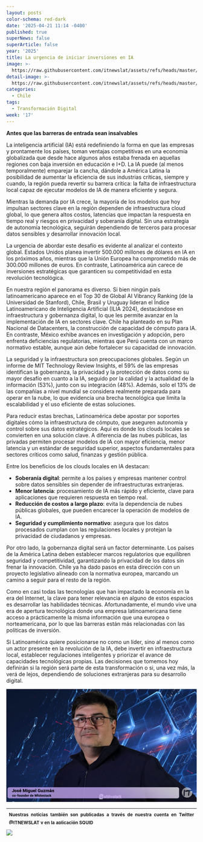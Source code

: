 ```yaml
---
layout: posts
color-schema: red-dark
date: '2025-04-21 11:14 -0400'
published: true
superNews: false
superArticle: false
year: '2025'
title: La urgencia de iniciar inversiones en IA
image: >-
  https://raw.githubusercontent.com/itnewslat/assets/refs/heads/master/img/540x320/Jose-Miguel-Guzman-p.jpg
detail-image: >-
  https://raw.githubusercontent.com/itnewslat/assets/refs/heads/master/img/1024x680/Jose-Miguel-Guzman-g.jpg
categories:
  - Chile
tags:
  - Transformación Digital
week: '17'
---
```

**Antes que las barreras de entrada sean insalvables**
 
La inteligencia artificial (IA) está redefiniendo la forma en que las empresas y prontamente los países, toman ventajas competitivas en una economía globalizada que desde hace algunos años estaba frenada en aquellas regiones con baja inversión en educación e I+D. La IA puede (al menos temporalmente) emparejar la cancha, dándole a América Latina la posibilidad de aumentar la eficiencia de sus industrias críticas, siempre y cuando, la región pueda revertir su barrera crítica: la falta de infraestructura local capaz de ejecutar modelos de IA de manera eficiente y segura.
 
Mientras la demanda por IA crece, la mayoría de los modelos que hoy impulsan sectores clave en la región dependen de infraestructura cloud global, lo que genera altos costos, latencias que impactan la respuesta en tiempo real y riesgos en privacidad y soberanía digital. Sin una estrategia de autonomía tecnológica, seguirán dependiendo de terceros para procesar datos sensibles y desarrollar innovación local.
 
La urgencia de abordar este desafío es evidente al analizar el contexto global. Estados Unidos planea invertir 500.000 millones de dólares en IA en los próximos años, mientras que la Unión Europea ha comprometido más de 300.000 millones de euros. En contraste, Latinoamérica aún carece de inversiones estratégicas que garanticen su competitividad en esta revolución tecnológica.
 
En nuestra región el panorama es diverso. Si bien ningún país latinoamericano aparece en el  Top 30 de Global AI Vibrancy Ranking (de la Universidad de Stanford), Chile, Brasil y Uruguay lideran el Índice Latinoamericano de Inteligencia Artificial (ILIA 2024), destacándose en infraestructura y gobernanza digital, lo que les permite avanzar en la implementación de IA en sectores clave. Chile ha planteado en su Plan Nacional de Datacenters, la construcción de capacidad de cómputo para IA. En contraste, México exhibe avances en investigación y adopción, pero enfrenta deficiencias regulatorias, mientras que Perú cuenta con un marco normativo estable, aunque aún debe fortalecer su capacidad de innovación.
 
La seguridad y la infraestructura son preocupaciones globales. Según un informe de MIT Technology Review Insights, el 59% de las empresas identifican la gobernanza, la privacidad y la protección de datos como su mayor desafío en cuanto a la IA, seguido por la calidad y la actualidad de la información (53%), junto con su integración (48%). Además, solo el 13% de las compañías a nivel mundial se considera realmente preparada para operar en la nube, lo que evidencia una brecha tecnológica que limita la escalabilidad y el uso eficiente de estas soluciones.
 
Para reducir estas brechas, Latinoamérica debe apostar por soportes digitales cómo la infraestructura de cómputo, que aseguren autonomía y control sobre sus datos estratégicos. Aquí es donde los clouds locales se convierten en una solución clave. A diferencia de las nubes públicas, las privadas permiten procesar modelos de IA con mayor eficiencia, menor latencia y un estándar de seguridad superior, aspectos fundamentales para sectores críticos como salud, finanzas y gestión pública.
 
Entre los beneficios de los clouds locales en IA destacan:

- **Soberanía digital**: permite a los países y empresas mantener control sobre datos sensibles sin depender de infraestructuras extranjeras.
- **Menor latencia**: procesamiento de IA más rápido y eficiente, clave para aplicaciones que requieren respuesta en tiempo real.
- **Reducción de costos a largo plazo**: evita la dependencia de nubes públicas globales, que pueden encarecer la operación de modelos de IA.
- **Seguridad y cumplimiento normativo**: asegura que los datos procesados cumplan con las regulaciones locales y protejan la privacidad de ciudadanos y empresas.
 
Por otro lado, la gobernanza digital será un factor determinante. Los países de la América Latina deben establecer marcos regulatorios que equilibren seguridad y competitividad, garantizando la privacidad de los datos sin frenar la innovación. Chile ya ha dado pasos en esta dirección con un proyecto legislativo alineado con la normativa europea, marcando un camino a seguir para el resto de la región.
 
Como en casi todas las tecnologías que han impactado la economía en la era del Internet, la clave para tener relevancia en alguno de estos espacios es desarrollar las habilidades técnicas. Afortunadamente, el mundo vive una era de apertura tecnológica donde una empresa latinoamericana tiene acceso a prácticamente la misma información que una europea o norteamericana, por lo que las barreras están más relacionadas con las políticas de inversión.
 
Si Latinoamérica quiere posicionarse no como un líder, sino al menos como un actor presente en la revolución de la IA, debe invertir en infraestructura local, establecer regulaciones inteligentes y priorizar el avance de capacidades tecnológicas propias. Las decisiones que tomemos hoy definirán si la región será parte de  esta transformación o si, una vez más, la verá de lejos, dependiendo de soluciones extranjeras para su desarrollo digital.

![](https://raw.githubusercontent.com/itnewslat/assets/refs/heads/master/img/540x320/Jose-Miguel-Guzman-p.jpg)

<table style="height: 42px;" width="569">
<tbody>
<tr>
<td style="text-align: justify;"><sub><strong>Nuestras noticias también son publicadas a través de nuestra cuenta en Twitter <a href="https://twitter.com/itnewslat?lang=es">@ITNEWSLAT</a> y en la aplicación <a href="https://squidapp.co/en/">SQUID</a></strong></sub></td>
</tr>
</tbody>
</table>

<img src="https://tracker.metricool.com/c3po.jpg?hash=56f88a41e39ab42c063cc51676587a04"/>